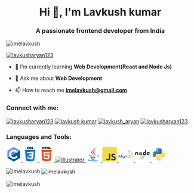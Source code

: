 
<h1 align="center">Hi 👋, I'm Lavkush kumar</h1>
<h3 align="center">A passionate frontend developer from India</h3>



<p align="left"> <img src="https://komarev.com/ghpvc/?username=imelavkush&label=Profile%20views&color=0e75b6&style=flat" alt="imelavkush" /> </p>

<p align="left"> <a href="https://twitter.com/lavkusharyan123" target="blank"><img src="https://img.shields.io/twitter/follow/lavkusharyan123?logo=twitter&style=for-the-badge" alt="lavkusharyan123" /></a> </p>

- 🌱 I’m currently learning **Web Development(React and Node Js)**

- 💬 Ask me about **Web Development**

- 📫 How to reach me **imelavkush@gmail.com**

<h3 align="left">Connect with me:</h3>
<p align="left">
<a href="https://twitter.com/lavkusharyan123" target="blank"><img align="center" src="https://raw.githubusercontent.com/rahuldkjain/github-profile-readme-generator/master/src/images/icons/Social/twitter.svg" alt="lavkusharyan123" height="30" width="40" /></a>
<a href="https://linkedin.com/in/lavkush kumar" target="blank"><img align="center" src="https://raw.githubusercontent.com/rahuldkjain/github-profile-readme-generator/master/src/images/icons/Social/linked-in-alt.svg" alt="lavkush kumar" height="30" width="40" /></a>
<a href="https://instagram.com/lavkush_aryan" target="blank"><img align="center" src="https://raw.githubusercontent.com/rahuldkjain/github-profile-readme-generator/master/src/images/icons/Social/instagram.svg" alt="lavkush_aryan" height="30" width="40" /></a>
<a href="https://www.youtube.com/c/lavkusharyan123" target="blank"><img align="center" src="https://raw.githubusercontent.com/rahuldkjain/github-profile-readme-generator/master/src/images/icons/Social/youtube.svg" alt="lavkusharyan123" height="30" width="40" /></a>
</p>

<h3 align="left">Languages and Tools:</h3>
<p align="left"> <a href="https://www.cprogramming.com/" target="_blank" rel="noreferrer"> <img src="https://raw.githubusercontent.com/devicons/devicon/master/icons/c/c-original.svg" alt="c" width="40" height="40"/> </a> <a href="https://www.w3schools.com/css/" target="_blank" rel="noreferrer"> <img src="https://raw.githubusercontent.com/devicons/devicon/master/icons/css3/css3-original-wordmark.svg" alt="css3" width="40" height="40"/> </a> <a href="https://www.w3.org/html/" target="_blank" rel="noreferrer"> <img src="https://raw.githubusercontent.com/devicons/devicon/master/icons/html5/html5-original-wordmark.svg" alt="html5" width="40" height="40"/> </a> <a href="https://www.adobe.com/in/products/illustrator.html" target="_blank" rel="noreferrer"> <img src="https://www.vectorlogo.zone/logos/adobe_illustrator/adobe_illustrator-icon.svg" alt="illustrator" width="40" height="40"/> </a> <a href="https://www.java.com" target="_blank" rel="noreferrer"> <img src="https://raw.githubusercontent.com/devicons/devicon/master/icons/java/java-original.svg" alt="java" width="40" height="40"/> </a> <a href="https://developer.mozilla.org/en-US/docs/Web/JavaScript" target="_blank" rel="noreferrer"> <img src="https://raw.githubusercontent.com/devicons/devicon/master/icons/javascript/javascript-original.svg" alt="javascript" width="40" height="40"/> </a> <a href="https://www.mysql.com/" target="_blank" rel="noreferrer"> <img src="https://raw.githubusercontent.com/devicons/devicon/master/icons/mysql/mysql-original-wordmark.svg" alt="mysql" width="40" height="40"/> </a> <a href="https://nodejs.org" target="_blank" rel="noreferrer"> <img src="https://raw.githubusercontent.com/devicons/devicon/master/icons/nodejs/nodejs-original-wordmark.svg" alt="nodejs" width="40" height="40"/> </a> <a href="https://www.python.org" target="_blank" rel="noreferrer"> <img src="https://raw.githubusercontent.com/devicons/devicon/master/icons/python/python-original.svg" alt="python" width="40" height="40"/> </a> </p>

<p><img align="left" src="https://github-readme-stats.vercel.app/api/top-langs?username=imelavkush&show_icons=true&locale=en&layout=compact" alt="imelavkush" /></p>

<p>&nbsp;<img align="center" src="https://github-readme-stats.vercel.app/api?username=imelavkush&show_icons=true&locale=en" alt="imelavkush" /></p>

<p><img align="center" src="https://github-readme-streak-stats.herokuapp.com/?user=imelavkush&" alt="imelavkush" /></p>

